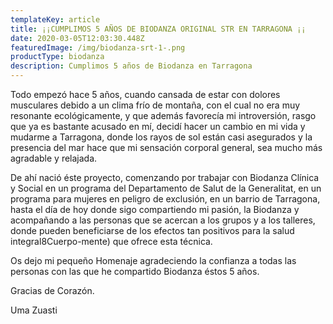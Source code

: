 ```yaml
---
templateKey: article
title: ¡¡CUMPLIMOS 5 AÑOS DE BIODANZA ORIGINAL STR EN TARRAGONA ¡¡
date: 2020-03-05T12:03:30.448Z
featuredImage: /img/biodanza-srt-1-.png
productType: biodanza
description: Cumplimos 5 años de Biodanza en Tarragona
---
```

Todo empezó hace 5 años, cuando cansada de estar con dolores musculares debido a un clima frío de montaña, con el cual no era muy resonante ecológicamente, y que además favorecía mi introversión, rasgo que ya es bastante acusado en mí, decidí hacer un cambio en mi vida y mudarme a Tarragona, donde los rayos de sol están casi asegurados y la presencia del mar hace que mi sensación corporal general, sea mucho más agradable y relajada.

De ahí nació éste proyecto, comenzando por trabajar con Biodanza Clínica y Social en un programa del Departamento de Salut de la Generalitat, en un programa para mujeres en peligro de exclusión, en un barrio de Tarragona, hasta el día de  hoy donde sigo compartiendo mi pasión,  la Biodanza y acompañando a las personas que se acercan a los grupos y a los talleres, donde pueden beneficiarse de los efectos tan positivos para la salud integral8Cuerpo-mente) que ofrece esta técnica.

Os dejo mi pequeño Homenaje agradeciendo la confianza a todas las personas con las que he compartido Biodanza éstos 5 años.

Gracias de Corazón.

Uma Zuasti
